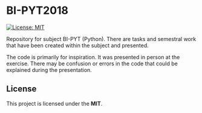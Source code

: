 # BI-PYT2018
[![License: MIT](https://img.shields.io/badge/License-MIT-yellow.svg)](https://opensource.org/licenses/MIT)

Repository for subject BI-PYT (Python). There are tasks and semestral work
that have been created within the subject and presented.

The code is primarily for inspiration. 
It was presented in person at the exercise. 
There may be confusion or errors in the code that could be explained during the presentation.

## License
This project is licensed under the **MIT**.
